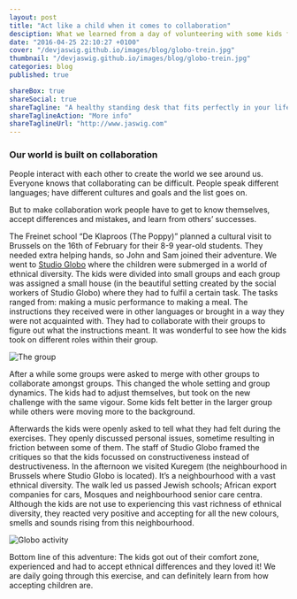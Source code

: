 ```yaml
---
layout: post
title: "Act like a child when it comes to collaboration"
desciption: What we learned from a day of volunteering with some kids from a Freinet school.
date: "2016-04-25 22:10:27 +0100"
cover: "/devjaswig.github.io/images/blog/globo-trein.jpg"
thumbnail: "/devjaswig.github.io/images/blog/globo-trein.jpg"
categories: blog
published: true

shareBox: true
shareSocial: true
shareTagline: "A healthy standing desk that fits perfectly in your life"
shareTaglineAction: "More info"
shareTaglineUrl: "http://www.jaswig.com"
---
```


### Our world is built on collaboration

People interact with each other to create the world we see around us. Everyone knows that collaborating can be difficult. 
People speak different languages; have different cultures and goals and the list goes on. 
<!--more-->
But to make collaboration work people have to get to know themselves, accept differences and mistakes, and learn from others’ successes.

The Freinet school “De Klaproos (The Poppy)” planned a cultural visit to Brussels on the 16th of February for their 8-9 year-old students. They needed extra helping hands, so John and Sam joined their adventure. We went to [Studio Globo](http://www.studioglobo.be/nl/node/377) where the children were submerged in a world of ethnical diversity. The kids were divided into small groups and each group was assigned a small house (in the beautiful setting created by the social workers of Studio Globo) where they had to fulfil a certain task. The tasks ranged from: making a music performance to making a meal. The instructions they received were in other languages or brought in a way they were not acquainted with. They had to collaborate with their groups to figure out what the instructions meant. It was wonderful to see how the kids took on different roles within their group.

![The group](/devjaswig.github.io/images/blog/globo-groep.jpg)

After a while some groups were asked to merge with other groups to collaborate amongst groups. This changed the whole setting and group dynamics. The kids had to adjust themselves, but took on the new challenge with the same vigour. Some kids felt better in the larger group while others were moving more to the background. 

Afterwards the kids were openly asked to tell what they had felt during the exercises. They openly discussed personal issues, sometime resulting in friction between some of them. The staff of Studio Globo framed the critiques so that the kids focussed on constructiveness instead of destructiveness.
In the afternoon we visited Kuregem (the neighbourhood in Brussels where Studio Globo is located). It’s a neighbourhood with a vast ethnical diversity. The walk led us passed Jewish schools; African export companies for cars, Mosques and neighbourhood senior care centra. Although the kids are not use to experiencing this vast richness of ethnical diversity, they reacted very positive and accepting for all the new colours, smells and sounds rising from this neighbourhood. 

![Globo activity](/devjaswig.github.io/images/blog/globo-toneel.jpg)

Bottom line of this adventure: The kids got out of their comfort zone, experienced and had to accept ethnical differences and they loved it! 
We are daily going through this exercise, and can definitely learn from how accepting children are.  
